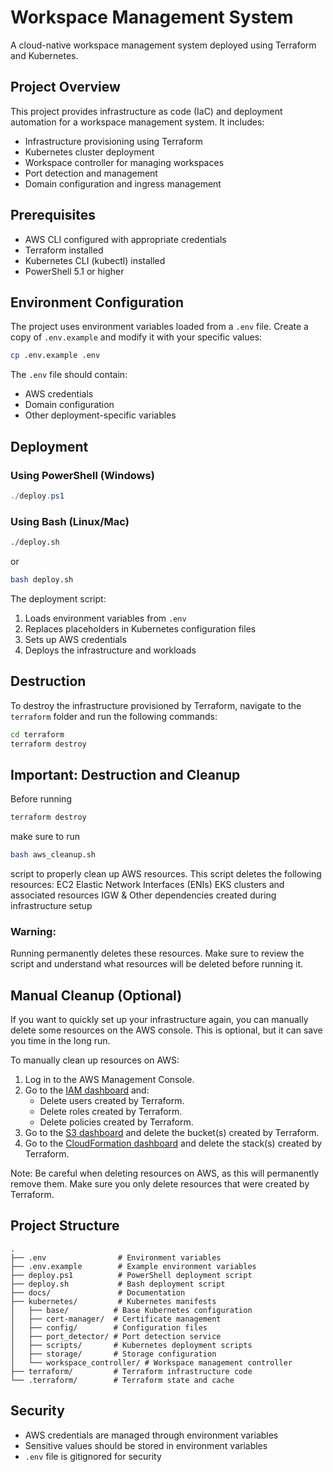# Workspace Management System

A cloud-native workspace management system deployed using Terraform and Kubernetes.

## Project Overview

This project provides infrastructure as code (IaC) and deployment automation for a workspace management system. It includes:
- Infrastructure provisioning using Terraform
- Kubernetes cluster deployment
- Workspace controller for managing workspaces
- Port detection and management
- Domain configuration and ingress management

## Prerequisites

- AWS CLI configured with appropriate credentials
- Terraform installed
- Kubernetes CLI (kubectl) installed
- PowerShell 5.1 or higher

## Environment Configuration

The project uses environment variables loaded from a `.env` file. Create a copy of `.env.example` and modify it with your specific values:

```bash
cp .env.example .env
```

The `.env` file should contain:
- AWS credentials
- Domain configuration
- Other deployment-specific variables

## Deployment

### Using PowerShell (Windows)

```powershell
./deploy.ps1
```

### Using Bash (Linux/Mac)

```bash
./deploy.sh
```

or 

```bash
bash deploy.sh
```

The deployment script:
1. Loads environment variables from `.env`
2. Replaces placeholders in Kubernetes configuration files
3. Sets up AWS credentials
4. Deploys the infrastructure and workloads

## Destruction

To destroy the infrastructure provisioned by Terraform, navigate to the `terraform` folder and run the following commands:

```bash
cd terraform
terraform destroy
```

## Important: Destruction and Cleanup
Before running

```bash
terraform destroy
```
make sure to run 
```bash
bash aws_cleanup.sh
```
script to properly clean up AWS resources. This script deletes the following resources:
EC2 Elastic Network Interfaces (ENIs)
EKS clusters and associated resources
IGW & Other dependencies created during infrastructure setup
### Warning: 
Running permanently deletes these resources. Make sure to review the script and understand what resources will be deleted before running it.

## Manual Cleanup (Optional)

If you want to quickly set up your infrastructure again, you can manually delete some resources on the AWS console. This is optional, but it can save you time in the long run. 

To manually clean up resources on AWS:

1. Log in to the AWS Management Console.
2. Go to the [IAM dashboard](https://console.aws.amazon.com/iam) and:
	* Delete users created by Terraform.
	* Delete roles created by Terraform.
	* Delete policies created by Terraform.
3. Go to the [S3 dashboard](https://console.aws.amazon.com/s3) and delete the bucket(s) created by Terraform.
4. Go to the [CloudFormation dashboard](https://console.aws.amazon.com/cloudformation) and delete the stack(s) created by Terraform.

Note: Be careful when deleting resources on AWS, as this will permanently remove them. Make sure you only delete resources that were created by Terraform.

## Project Structure

```
.
├── .env                # Environment variables
├── .env.example        # Example environment variables
├── deploy.ps1          # PowerShell deployment script
├── deploy.sh           # Bash deployment script
├── docs/               # Documentation
├── kubernetes/         # Kubernetes manifests
│   ├── base/          # Base Kubernetes configuration
│   ├── cert-manager/  # Certificate management
│   ├── config/        # Configuration files
│   ├── port_detector/ # Port detection service
│   ├── scripts/       # Kubernetes deployment scripts
│   ├── storage/       # Storage configuration
│   └── workspace_controller/ # Workspace management controller
├── terraform/         # Terraform infrastructure code
└── .terraform/        # Terraform state and cache
```

## Security

- AWS credentials are managed through environment variables
- Sensitive values should be stored in environment variables
- `.env` file is gitignored for security
